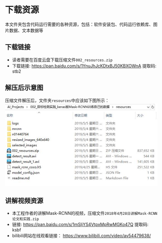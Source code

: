 # 下载资源
本文件夹包含代码运行需要的各种资源，包括：软件安装包、代码运行依赖库、图片数据、文本数据等

## 下载链接
* 读者需要在百度云盘下载压缩文件`002_resources.zip`
* 下载链接: https://pan.baidu.com/s/1YnuJhJcKDtxBJ50KBXOWnA 提取码: stb2

## 解压后示意图
压缩文件解压后，文件夹`resources`中应该如下图所示：
![资源文件夹下载后示意图](../markdown_images/05.jpg)

## 讲解视频资源
* 本工程作者的讲解Mask-RCNN的视频，压缩文件`2018年4月28日讲解Mask-RCNN论文和实践.zip`
* 链接: https://pan.baidu.com/s/1mSljYS4VtpxMpRwMGKo47Q 提取码: ksbf
* bilibili网站在线观看链接： https://www.bilibili.com/video/av54479638/
